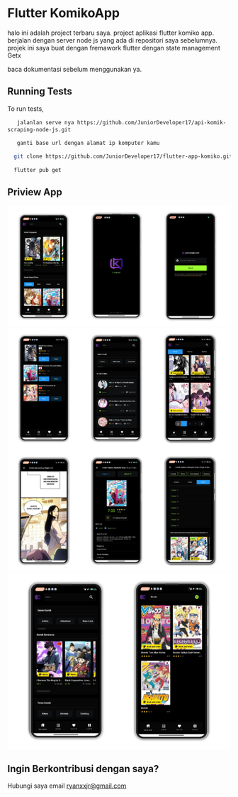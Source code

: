 
# Flutter KomikoApp

halo ini adalah project terbaru saya. project aplikasi flutter komiko app. berjalan dengan server node js yang ada di repositori saya sebelumnya. projek ini saya buat dengan fremawork flutter dengan state management Getx

baca dokumentasi sebelum menggunakan ya. 


## Running Tests

To run tests,

```
   jalanlan serve nya https://github.com/JuniorDeveloper17/api-komik-scraping-node-js.git
```
```
   ganti base url dengan alamat ip komputer kamu
```
```bash
  git clone https://github.com/JuniorDeveloper17/flutter-app-komiko.git
```
```bash
  flutter pub get
```

 

## Priview App

![alt text](https://github.com/JuniorDeveloper17/flutter-app-komiko/blob/master/assets/priview/1.jpg)
![alt text](https://github.com/JuniorDeveloper17/flutter-app-komiko/blob/master/assets/priview/2.jpg)
![alt text](https://github.com/JuniorDeveloper17/flutter-app-komiko/blob/master/assets/priview/3.jpg)
![alt text](https://github.com/JuniorDeveloper17/flutter-app-komiko/blob/master/assets/priview/4.jpg)




## Ingin Berkontribusi dengan saya?

Hubungi saya email ryanxxjr@gmail.com 
